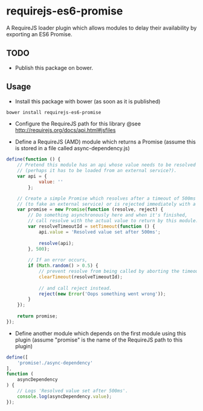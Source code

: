 # requirejs-es6-promise
A RequireJS loader plugin which allows modules to delay their availability by exporting an ES6 Promise.

## TODO
- Publish this package on bower.

## Usage
- Install this package with bower (as soon as it is published)
```sh
bower install requirejs-es6-promise
```

- Configure the RequireJS path for this library
@see http://requirejs.org/docs/api.html#jsfiles

- Define a RequireJS (AMD) module which returns a Promise 
(assume this is stored in a file called async-dependency.js)
```js
define(function () {
	// Pretend this module has an api whose value needs to be resolved asynchronously 
	// (perhaps it has to be loaded from an external service?).
	var api = {
			value: ''
		};

	// Create a simple Promise which resolves after a timeout of 500ms 
	// (to fake an external service) or is rejected immediately with a 50% chance.
	var promise = new Promise(function (resolve, reject) {
		// Do something asynchronously here and when it's finished, 
		// call resolve with the actual value to return by this module.
		var resolveTimeoutId = setTimeout(function () {
			api.value = 'Resolved value set after 500ms';
			
			resolve(api);
		}, 500);
		
		// If an error occurs,
		if (Math.random() > 0.5) {
			// prevent resolve from being called by aborting the timeout,
			clearTimeout(resolveTimeoutId);
			
			// and call reject instead.
			reject(new Error('Oops something went wrong'));
		}
	});
	
	return promise;
});
```

- Define another module which depends on the first module using this plugin
(assume "promise" is the name of the RequireJS path to this plugin)
```js
define([
	'promise!./async-dependency'
],
function (
	asyncDependency
) {
	// Logs 'Resolved value set after 500ms'.
	console.log(asyncDependency.value);
});
```

